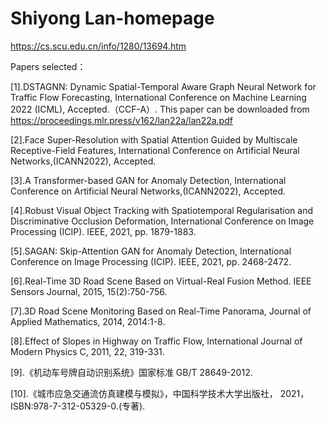 # Shiyong Lan-homepage
https://cs.scu.edu.cn/info/1280/13694.htm

Papers selected：

[1].DSTAGNN: Dynamic Spatial-Temporal Aware Graph Neural Network for Traffic Flow Forecasting, International Conference on Machine Learning 2022 (ICML), Accepted.（CCF-A）. This paper can be downloaded from https://proceedings.mlr.press/v162/lan22a/lan22a.pdf

[2].Face Super-Resolution with Spatial Attention Guided by Multiscale Receptive-Field Features, International Conference on Artificial Neural Networks,(ICANN2022), Accepted.

[3].A Transformer-based GAN for Anomaly Detection, International Conference on Artificial Neural Networks,(ICANN2022), Accepted.

[4].Robust Visual Object Tracking with Spatiotemporal Regularisation and Discriminative Occlusion Deformation, International Conference on Image Processing (ICIP). IEEE, 2021, pp. 1879-1883.

[5].SAGAN: Skip-Attention GAN for Anomaly Detection, International Conference on Image Processing (ICIP). IEEE, 2021, pp. 2468-2472.

[6].Real-Time 3D Road Scene Based on Virtual-Real Fusion Method. IEEE Sensors Journal, 2015, 15(2):750-756.

[7].3D Road Scene Monitoring Based on Real-Time Panorama, Journal of Applied Mathematics, 2014, 2014:1-8.

[8].Effect of Slopes in Highway on Traffic Flow, International Journal of Modern Physics C, 2011, 22, 319-331.

[9].《机动车号牌自动识别系统》国家标准 GB/T 28649-2012.

[10].《城市应急交通流仿真建模与模拟》，中国科学技术大学出版社， 2021，ISBN:978-7-312-05329-0.(专著). 
